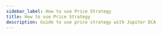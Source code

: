 ```yaml
---
sidebar_label: How to use Price Strategy
title: How to use Price Strategy
description: Guide to use price strategy with Jupiter DCA
---
```


<head>
    <title>DCA Guide: Price Strategy</title>
    <meta name="twitter:card" content="summary" />
</head>

